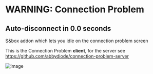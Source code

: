 # WARNING: Connection Problem

## Auto-disconnect in 0.0 seconds

S&box addon which lets you idle on the connection problem screen

This is the Connection Problem **client**, for the server see https://github.com/abbydiode/connection-problem-server

![image](https://user-images.githubusercontent.com/16174954/124649031-44775a80-de98-11eb-8f81-fbb5dc2b7aa9.png)

